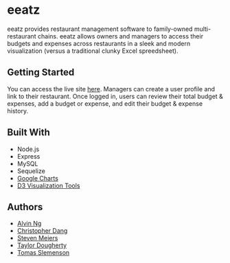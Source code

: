 # eeatz

eeatz provides restaurant management software to family-owned multi-restaurant chains. eeatz allows owners and managers to access their budgets and expenses across restaurants in a sleek and modern visualization (versus a traditional clunky Excel spreedsheet).

## Getting Started

You can access the live site [here](WEBSITE). Managers can create a user profile and link to their restaurant. Once logged in, users can review their total budget & expenses, add a budget or expense, and edit their budget & expense history.

## Built With

* Node.js
* Express
* MySQL
* Sequelize
* [Google Charts](https://developers.google.com/chart/interactive/docs/quick_start)
* [D3 Visualization Tools](https://github.com/d3/d3/blob/master/API.md)

## Authors

* [Alvin Ng](https://github.com/luvkylo)
* [Christopher Dang](https://github.com/Dangggchris)
* [Steven Meiers](https://github.com/SMLM42)
* [Taylor Dougherty](https://github.com/taydougherty)
* [Tomas Slemenson](https://github.com/TomSlemenson)